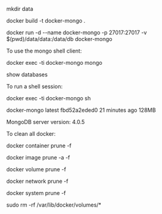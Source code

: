 mkdir data

docker build -t docker-mongo .

docker run -d --name docker-mongo -p 27017:27017 -v $(pwd)/data/data:/data/db docker-mongo

To use the mongo shell client:

docker exec -ti docker-mongo mongo

show databases

To run a shell session:

docker exec -ti docker-mongo  sh

docker-mongo                  latest              fbd52a2eded0        21 minutes ago      128MB

MongoDB server version: 4.0.5

To clean all docker:

docker container prune -f

docker image prune -a -f

docker volume prune -f

docker network prune -f

docker system prune -f

sudo rm -rf /var/lib/docker/volumes/*

